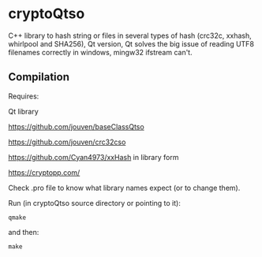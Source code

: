 # cryptoQtso
C++ library to hash string or files in several types of hash (crc32c, xxhash, whirlpool and SHA256), Qt version, Qt solves the big issue of reading UTF8 filenames correctly in windows, mingw32 ifstream can't.

Compilation
-----------
Requires:

Qt library

https://github.com/jouven/baseClassQtso

https://github.com/jouven/crc32cso

https://github.com/Cyan4973/xxHash in library form

https://cryptopp.com/

Check .pro file to know what library names expect (or to change them).

Run (in cryptoQtso source directory or pointing to it):

    qmake

and then:

    make
